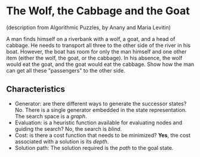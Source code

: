 # The Wolf, the Cabbage and the Goat

(description from Algorithmic Puzzles, by Anany and Maria Levitin)

A man finds himself on a riverbank with a wolf, a goat, and a head of
cabbage. He needs to transport all three to the other side of the river in
his boat. However, the boat has room for only the man himself and one
other item (either the wolf, the goat, or the cabbage). In his absence, the
wolf would eat the goat, and the goat would eat the cabbage. Show how
the man can get all these "passengers" to the other side.

## Characteristics

- Generator: are there different ways to generate the successor states? No.
  There is a single generator embedded in the state representation. The search
  space is a _graph_.
- Evaluation: is a heuristic function available for evaluating nodes and
  guiding the search? No, the search is _blind_.
- Cost: is there a cost function that needs to be minimized? **Yes**, the cost
  associated with a solution is its _depth_.
- Solution path: The solution required is the _path_ to the goal state.
